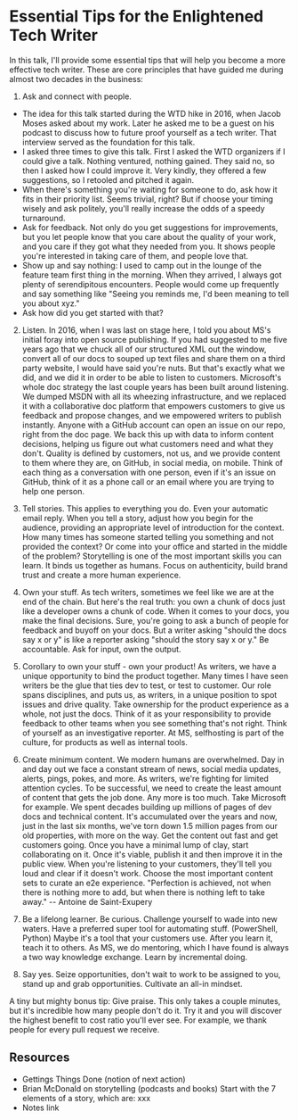 # Essential Tips for the Enlightened Tech Writer

In this talk, I'll provide some essential tips that will help you become a more effective tech writer. These are core principles that have guided me during almost two decades in the business:

1. Ask and connect with people.

* The idea for this talk started during the WTD hike in 2016, when Jacob Moses asked about my work. Later he asked me to be a guest on his podcast to discuss how to future proof yourself as a tech writer. That interview served as the foundation for this talk.
* I asked three times to give this talk. First I asked the WTD organizers if I could give a talk. Nothing ventured, nothing gained. They said no, so then I asked how I could improve it. Very kindly, they offered a few suggestions, so I retooled and pitched it again.
* When there's something you're waiting for someone to do, ask how it fits in their priority list. Seems trivial, right? But if choose your timing wisely and ask politely, you'll really increase the odds of a speedy turnaround.
* Ask for feedback. Not only do you get suggestions for improvements, but you let people know that you care about the quality of your work, and you care if they got what they needed from you. It shows people you're interested in taking care of them, and people love that.
* Show up and say nothing: I used to camp out in the lounge of the feature team first thing in the morning. When they arrived, I always got plenty of serendipitous encounters.  People would come up frequently and say something like "Seeing you reminds me, I'd been meaning to tell you about xyz."
* Ask how did you get started with that?

2. Listen. In 2016, when I was last on stage here, I told you about MS's initial foray into open source publishing. If you had suggested to me five years ago that we chuck all of our structured XML out the window, convert all of our docs to souped up text files and share them on a third party website, I would have said you're nuts. But that's exactly what we did, and we did it in order to be able to listen to customers.  Microsoft's whole doc strategy the last couple years has been built around listening. We dumped MSDN with all its wheezing infrastructure, and we replaced it with a collaborative doc platform that empowers customers to give us feedback and propose changes, and we empowered writers to publish instantly. Anyone with a GitHub account can open an issue on our repo, right from the doc page. We back this up with data to inform content decisions, helping us figure out what customers need and what they don't. Quality is defined by customers, not us, and we provide content to them where they are, on GitHub, in social media, on mobile. Think of each thing as a conversation with one person, even if it's an issue on GitHub, think of it as a phone call or an email where you are trying to help one person.

3. Tell stories.  This applies to everything you do.  Even your automatic email reply.  When you tell a story, adjust how you begin for the audience, providing an appropriate level of introduction for the context. How many times has someone started telling you something and not provided the context? Or come into your office and started in the middle of the problem? Storytelling is one of the most important skills you can learn. It binds us together as humans. Focus on authenticity, build brand trust and create a more human experience.

4. Own your stuff. As tech writers, sometimes we feel like we are at the end of the chain. But here's the real truth: you own a chunk of docs just like a developer owns a chunk of code. When it comes to your docs, you make the final decisions.  Sure, you're going to ask a bunch of people for feedback and buyoff on your docs. But a writer asking "should the docs say x or y" is like a reporter asking "should the story say x or y." Be accountable. Ask for input, own the output.

5. Corollary to own your stuff - own your product! As writers, we have a unique opportunity to bind the product together. Many times I have seen writers be the glue that ties dev to test, or test to customer. Our role spans disciplines, and puts us, as writers, in a unique position to spot issues and drive quality. Take ownership for the product experience as a whole, not just the docs. Think of it as your responsibility to provide feedback to other teams when you see something that's not right. Think of yourself as an investigative reporter. At MS, selfhosting is part of the culture, for products as well as internal tools.

6. Create minimum content. We modern humans are overwhelmed. Day in and day out we face a constant stream of news, social media updates, alerts, pings, pokes, and more. As writers, we're fighting for limited attention cycles. To be successful, we need to create the least amount of content that gets the job done. Any more is too much.  Take Microsoft for example.  We spent decades building up millions of pages of dev docs and technical content. It's accumulated over the years and now, just in the last six months, we've torn down 1.5 million pages from our old properties, with more on the way. Get the content out fast and get customers going. Once you have a minimal lump of clay, start collaborating on it. Once it's viable, publish it and then improve it in the public view. When you're listening to your customers, they'll tell you loud and clear if it doesn't work. Choose the most important content sets to curate an e2e experience.  "Perfection is achieved, not when there is nothing more to add, but when there is nothing left to take away." -- Antoine de Saint-Exupery

7. Be a lifelong learner. Be curious. Challenge yourself to wade into new waters. Have a preferred super tool for automating stuff.  (PowerShell, Python) Maybe it's a tool that your customers use. After you learn it, teach it to others. As MS, we do mentoring, which I have found is always a two way knowledge exchange.  Learn by incremental doing.

8. Say yes. Seize opportunities, don't wait to work to be assigned to you, stand up and grab opportunities. Cultivate an all-in mindset.

A tiny but mighty bonus tip: Give praise. This only takes a couple minutes, but it's incredible how many people don't do it. Try it and you will discover the highest benefit to cost ratio you'll ever see. For example, we thank people for every pull request we receive.

## Resources

* Gettings Things Done (notion of next action)
* Brian McDonald on storytelling (podcasts and books)  Start with the 7 elements of a story, which are: xxx
* Notes link

<!--add anecdotes for each point-->

<!--
start with a tiny nugget and iterate on it with someone

vs.

publish the least amount of docs that get the job done


add more "we at MS do x"
get slides started
-->
